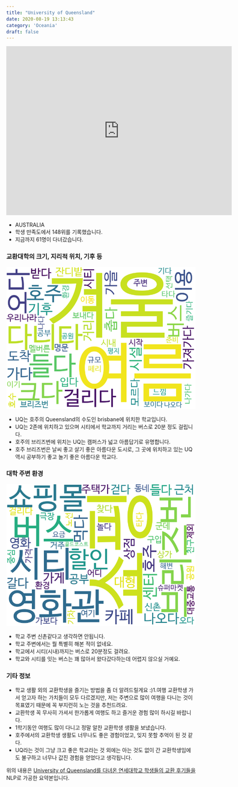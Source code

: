 ```yaml
---
title: "University of Queensland"
date: 2020-08-19 13:13:43
category: 'Oceania'
draft: false
---
```


<iframe
width="600"
height="450"
frameborder="0" style="border:0"
src="https://www.google.com/maps/embed/v1/place?key=AIzaSyC9e1AME-pVmWC4hBpFdu5S4dKzyepa3HQ&q=University+of+Queensland&center=-27.4975028,153.0136905&zoom=14" allowfullscreen>
</iframe>

* AUSTRALIA
* 학생 만족도에서 148위를 기록했습니다.
* 지금까지 61명이 다녀갔습니다. 

### 교환대학의 크기, 지리적 위치, 기후 등

![gen_info-WordCloud](../univ_wordclouds_okt/gen_info/AU000013_gen_info_okt.png)

* UQ는 호주의 Queensland의 수도인 brisbane에 위치한 학교입니다.
* UQ는 2존에 위치하고 있으며 시티에서 학교까지 거리는 버스로 20분 정도 걸립니다.
* 호주의 브리즈번에 위치는 UQ는 캠퍼스가 넓고 아름답기로 유명합니다.
* 호주 브리즈번은 날씨 좋고 살기 좋은 아름다운 도시로, 그 곳에 위치하고 있는 UQ 역시 공부하기 좋고 놀기 좋은 아름다운 학교다.


### 대학 주변 환경

![env_info-WordCloud](../univ_wordclouds_okt/env_info/AU000013_env_info_okt.png)

* 학교 주변 신촌같다고 생각하면 안됩니다.
* 학교 주변에서는 뭘 특별히 해본 적이 없네요.
* 학교에서 시티(시내)까지는 버스로 20분정도 걸려요.
* 학교와 시티를 잇는 버스는 꽤 많아서 왔다갔다하는데 어렵지 않으실 거예요.


### 기타 정보

* 학교 생활 외의 교환학생을 즐기는 방법을 좀 더 알려드릴게요 :)1.여행 교환학생 가서 얻고자 하는 가치들이 모두 다르겠지만, 저는 주변으로 많이 여행을 다니는 것이 목표였기 때문에 꼭 부지런히 노는 것을 추천드려요.
* 교환학생 꼭 무사히 가셔서 한가롭게 여행도 하고 즐거운 경험 많이 하시길 바랍니다.
* 1학기동안 여행도 많이 다니고 정말 알찬 교환학생 생활을 보냈습니다.
* 호주에서의 교환학생 생활도 너무나도 좋은 경험이었고, 잊지 못할 추억이 된 것 같다.
* UQ라는 것이 그냥 크고 좋은 학교라는 것 외에는 아는 것도 없이 간 교환학생임에도 불구하고 너무나 값진 경험을 얻었다고 생각됩니다.


위의 내용은 [University of Queensland를 다녀온 연세대학교 학생들의 교환 후기들을](http://oia.yonsei.ac.kr/partner/expReport.asp?ucode=AU000013&bgbn=A) NLP로 가공한 요약본입니다. 
